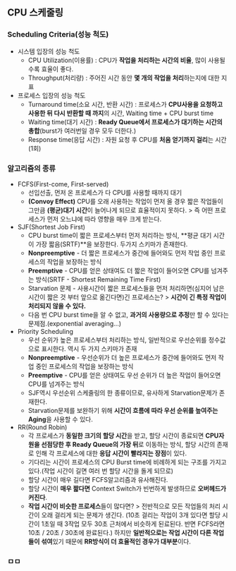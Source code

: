 ## CPU 스케줄링
### Scheduling Criteria(성능 척도)

- 시스템 입장의 성능 척도
  - CPU Utilization(이용률) : CPU가 **작업을 처리하는 시간의 비율**, 많이 사용될수록 효율이 좋다.
  - Throughput(처리량) : 주어진 시간 동안 **몇 개의 작업을 처리**하는지에 대한 지표
- 프로세스 입장의 성능 척도
  - Turnaround time(소요 시간, 반환 시간) : 프로세스가 **CPU사용을 요청하고 사용한 뒤 다시 반환할 때 까지**의 시간, Waiting time + CPU burst time
  - Waiting time(대기 시간) : **Ready Queue에서 프로세스가 대기하는 시간의 총합**(burst가 여러번일 경우 모두 더한다.)
  - Response time(응답 시간) : 자원 요청 후 CPU를 **처음 얻기까지 걸리**는 시간(1회)

### 알고리즘의 종류

- FCFS(First-come, First-served) 
  - 선입선출, 먼저 온 프로세스가 다 CPU를 사용할 때까지 대기
  - **(Convoy Effect)** CPU를 오래 사용하는 작업이 먼저 올 경우 짧은 작업들이 그만큼 **(평균)대기 시간**이 늘어나게 되므로 효율적이지 못하다. > 즉 어떤 프로세스가 먼저 오느냐에 따라 영향을 매우 크게 받는다.
- SJF(Shortest Job First)
  - CPU burst time이 짧은 프로세스부터 먼저 처리하는 방식, **평균 대기 시간이 가장 짧음(SRTF)**을 보장한다. 두가지 스키마가 존재한다.
  - **Nonpreemptive** - 더 짧은 프로세스가 중간에 들어와도 먼저 작업 중인 프로세스의 작업을 보장하는 방식
  - **Preemptive** - CPU를 얻은 상태여도 더 짧은 작업이 들어오면 CPU를 넘겨주는 방식(SRTF - Shortest Remaining Time First)
  - Starvation 문제 - 사용시간이 짧은 프로세스들을 먼저 처리하면(심지어 남은 시간이 짧은 것 부터 앞으로 옮긴다면)긴 프로세스는? > **시간이 긴 특정 작업이 처리되지 않을 수 있다.**
  - 다음 번 CPU burst time을 알 수 없고, **과거의 사용량으로 추정**만 할 수 있다는 문제점.(exponential averaging...)
- Priority Scheduling
  - 우선 순위가 높은 프로세스부터 처리하는 방식, 일반적으로 우선순위를 정수값으로 표시한다. 역시 두 가지 스키마가 존재
  - **Nonpreemptive** - 우선순위가 더 높은 프로세스가 중간에 들어와도 먼저 작업 중인 프로세스의 작업을 보장하는 방식
  - **Preemptive** - CPU를 얻은 상태여도 우선 순위가 더 높은 작업이 들어오면 CPU를 넘겨주는 방식
  - SJF역시 우선순위 스케줄링의 한 종류이므로, 유사하게 Starvation문제가 존재한다.
  - Starvation문제를 보완하기 위해 **시간이 흐름에 따라 우선 순위를 높여주는 Aging**을 사용할 수 있다.
- RR(Round Robin)
  - 각 프로세스가 **동일한 크기의 할당 시간**을 받고, 할당 시간이 종료되면 **CPU자원을 선점당한 후 Ready Queue의 가장 뒤**로 이동하는 방식, 할당 시간의 존재로 인해 각 프로세스에 대한 **응답 시간이 빨라지는 장점**이 있다.
  - 기다리는 시간이 프로세스의 CPU Burst time에 비례하게 되는 구조를 가지고 있다.(작업 시간이 길면 여러 번 할당 시간을 돌게 되므로)
  - 할당 시간이 매우 길다면 FCFS알고리즘과 유사해진다.
  - 할당 시간이 **매우 짧다면** Context Switch가 빈번하게 발생하므로 **오버헤드가 커진다**.
  - **작업 시간이 비슷한 프로세스**들이 많다면? > 전반적으로 모든 작업들의 처리 시간이 오래 걸리게 되는 문제가 생긴다. (10초 걸리는 작업이 3개 있다면 할당 시간이 1초일 때 3작업 모두 30초 근처에서 비슷하게 된료된다. 반면 FCFS라면 10초 / 20초 / 30초에 완료된다.) 하지만 **일반적으로는 작업 시간이 다른 작업들이 섞여**있기 때문에 **RR방식이 더 효율적인 경우가 대부분**이다.

### ㅁㅁ
